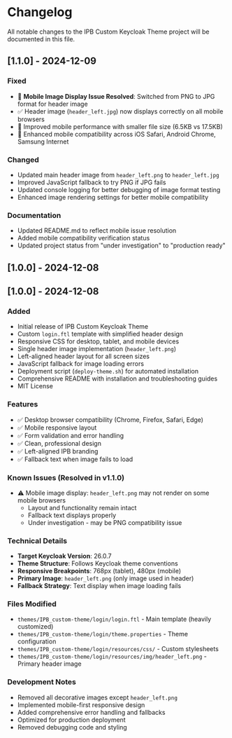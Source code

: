 # Changelog

All notable changes to the IPB Custom Keycloak Theme project will be documented in this file.

## [1.1.0] - 2024-12-09

### Fixed
- 🔧 **Mobile Image Display Issue Resolved**: Switched from PNG to JPG format for header image
- ✅ Header image (`header_left.jpg`) now displays correctly on all mobile browsers
- 📱 Improved mobile performance with smaller file size (6.5KB vs 17.5KB)
- 🚀 Enhanced mobile compatibility across iOS Safari, Android Chrome, Samsung Internet

### Changed
- Updated main header image from `header_left.png` to `header_left.jpg`
- Improved JavaScript fallback to try PNG if JPG fails
- Updated console logging for better debugging of image format testing
- Enhanced image rendering settings for better mobile compatibility

### Documentation
- Updated README.md to reflect mobile issue resolution
- Added mobile compatibility verification status
- Updated project status from "under investigation" to "production ready"

## [1.0.0] - 2024-12-08

## [1.0.0] - 2024-12-08

### Added
- Initial release of IPB Custom Keycloak Theme
- Custom `login.ftl` template with simplified header design
- Responsive CSS for desktop, tablet, and mobile devices
- Single header image implementation (`header_left.png`)
- Left-aligned header layout for all screen sizes
- JavaScript fallback for image loading errors
- Deployment script (`deploy-theme.sh`) for automated installation
- Comprehensive README with installation and troubleshooting guides
- MIT License

### Features
- ✅ Desktop browser compatibility (Chrome, Firefox, Safari, Edge)
- ✅ Mobile responsive layout
- ✅ Form validation and error handling
- ✅ Clean, professional design
- ✅ Left-aligned IPB branding
- ✅ Fallback text when image fails to load

### Known Issues (Resolved in v1.1.0)
- ⚠️ Mobile image display: `header_left.png` may not render on some mobile browsers
  - Layout and functionality remain intact
  - Fallback text displays properly
  - Under investigation - may be PNG compatibility issue

### Technical Details
- **Target Keycloak Version**: 26.0.7
- **Theme Structure**: Follows Keycloak theme conventions
- **Responsive Breakpoints**: 768px (tablet), 480px (mobile)
- **Primary Image**: `header_left.png` (only image used in header)
- **Fallback Strategy**: Text display when image loading fails

### Files Modified
- `themes/IPB_custom-theme/login/login.ftl` - Main template (heavily customized)
- `themes/IPB_custom-theme/login/theme.properties` - Theme configuration
- `themes/IPB_custom-theme/login/resources/css/` - Custom stylesheets
- `themes/IPB_custom-theme/login/resources/img/header_left.png` - Primary header image

### Development Notes
- Removed all decorative images except `header_left.png`
- Implemented mobile-first responsive design
- Added comprehensive error handling and fallbacks
- Optimized for production deployment
- Removed debugging code and styling
